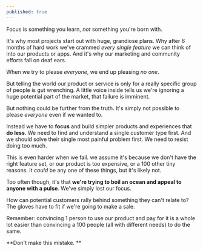 ```yaml
---
published: true
---
```


Focus is something you learn, _not_ something you're born with.

It's why most projects start out with huge, grandiose plans. Why after 6 months of hard work we've crammed _every single feature_ we can think of into our products or apps. And it's why our marketing and community efforts fall on deaf ears. 

When we try to please _everyone_, we end up pleasing _no one_.

But telling the world our product or service is only for a really specific group of people is gut wrenching. A little voice inside tells us we're ignoring a huge potential part of the market, that failure is imminent.

But nothing could be further from the truth. It's simply not possible to please _everyone_ even if we wanted to. 

Instead we have to **focus** and build simpler products and experiences that **do less**. We need to find and understand a single customer type first. And we should solve their single most painful problem first. We need to resist doing too much. 

This is even harder when we fail. we assume it's because we don't have the right feature set, or our product is too expensive, or a 100 other tiny reasons. It _could_ be any one of these things, but it's likely not.

Too often though, it's that **we're trying to boil an ocean and appeal to anyone with a pulse**. We've simply lost our focus.

How can potential customers rally behind something they can't relate to? The gloves have to fit if we're going to make a sale.

Remember: convincing 1 person to use our product and pay for it is a whole lot easier than convincing a 100 people (all with different needs) to do the same. 

**Don't make this mistake. **